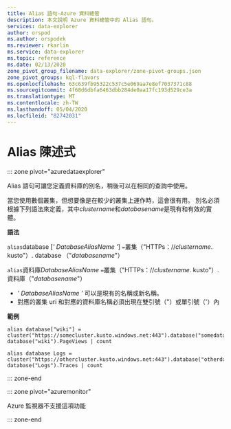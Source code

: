 ```yaml
---
title: Alias 語句-Azure 資料總管
description: 本文說明 Azure 資料總管中的 Alias 語句。
services: data-explorer
author: orspod
ms.author: orspodek
ms.reviewer: rkarlin
ms.service: data-explorer
ms.topic: reference
ms.date: 02/13/2020
zone_pivot_group_filename: data-explorer/zone-pivot-groups.json
zone_pivot_groups: kql-flavors
ms.openlocfilehash: 63c639fb95322c537c5e069aa7e8ef7037371c88
ms.sourcegitcommit: 4f68d6dbfa6463dbb284de0aa17fc193d529ce3a
ms.translationtype: MT
ms.contentlocale: zh-TW
ms.lasthandoff: 05/04/2020
ms.locfileid: "82742031"
---
```

# <a name="alias-statement"></a>Alias 陳述式

::: zone pivot="azuredataexplorer"

Alias 語句可讓您定義資料庫的別名，稍後可以在相同的查詢中使用。

當您使用數個叢集，但想要像是在較少的叢集上運作時，這會很有用。
別名必須根據下列語法來定義，其中*clustername*和*databasename*是現有和有效的實體。

**語法**

`alias`database [*' DatabaseAliasName '*] `=`叢集（"HTTPs：//*clustername*. kusto"）. database （"*databasename*"）

`alias`資料庫*DatabaseAliasName* `=`叢集（"HTTPs：//*clustername*. kusto"）. 資料庫（"*databasename*"）

* *' DatabaseAliasName '* 可以是現有的名稱或新名稱。
* 對應的叢集 uri 和對應的資料庫名稱必須出現在雙引號（"）或單引號（'）內

**範例**

```kusto
alias database["wiki"] = cluster("https://somecluster.kusto.windows.net:443").database("somedatabase");
database("wiki").PageViews | count 
```

```kusto
alias database Logs = cluster("https://othercluster.kusto.windows.net:443").database("otherdatabase");
database("Logs").Traces | count 
```

::: zone-end

::: zone pivot="azuremonitor"

Azure 監視器不支援這項功能

::: zone-end

